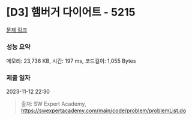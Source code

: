 # [D3] 햄버거 다이어트 - 5215 

[문제 링크](https://swexpertacademy.com/main/code/problem/problemDetail.do?contestProbId=AWT-lPB6dHUDFAVT) 

### 성능 요약

메모리: 23,736 KB, 시간: 197 ms, 코드길이: 1,055 Bytes

### 제출 일자

2023-11-12 22:30



> 출처: SW Expert Academy, https://swexpertacademy.com/main/code/problem/problemList.do